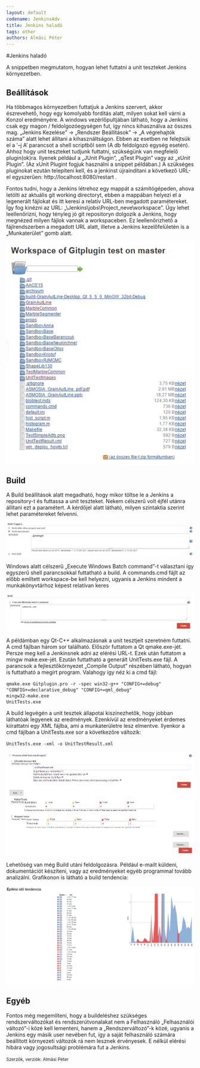 ```yaml
---
layout: default
codename: JenkinsAdv
title: Jenkins haladó
tags: other
authors: Almási Péter
---
```


#Jenkins haladó

A snippetben megmutatom, hogyan lehet futtatni a unit teszteket Jenkins környezetben.

## Beállítások

Ha többmagos környezetben futtatjuk a Jenkins szervert, akkor észrevehető, hogy egy komolyabb fordítás alatt, milyen sokat kell várni a Konzol eredményére. A windows vezérlőpultjában látható, hogy a Jenkins csak egy magon / feldolgozóegységen fut, így nincs kihasználva az összes mag. „Jenkins Kezelése” -> „Rendszer Beállítások” -> „A végrehajtók száma” alatt lehet állítani a kihasználtságon. Ebben az esetben ne felejtsük el a ’–j A’ parancsot a shell scriptből sem (A db feldolgozó egység esetén).
Ahhoz hogy unit teszteket tudjunk futtatni, szükségünk van megfelelő plugin(ok)ra. Ilyenek például a „JUnit Plugin”, „qTest Plugin” vagy az „xUnit Plugin”. (Az xUnit Plugint fogjuk használni a snippet példában.) A szükséges pluginokat ezután telepíteni kell, és a jenkinst újraindítani a következő URL-el egyszerűen: http://localhost:8080/restart .

Fontos tudni, hogy a Jenkins létrehoz egy mappát a számítógépeden, ahova letölti az aktuális git working directoryt, ebben a mappában helyezi el a legenerált fájlokat és itt keresi a relatív URL-ben megadott paramétereket. Így fog kinézni az URL: „\Jenkins\jobs\Project_neve\workspace”. Úgy lehet leellenőrizni, hogy tényleg jó git repositoryn dolgozik a Jenkins, hogy megnézed milyen fájlok vannak a workspaceben. Ez leellenőrizhető a fájlrendszerben a megadott URL alatt, illetve a Jenkins kezelőfelületén is a „Munkaterület” gomb alatt.

![](image/Jenkins_halado_kep_01.PNG)
 
 
## Build

A Build beállítások alatt megadható, hogy mikor töltse le a Jenkins a repository-t és futtassa a unit teszteket. Nekem célszerű volt éjfél utánra állítani ezt a paramétert. A kérdőjel alatt látható, milyen szintaktia szerint lehet paramétereket felvenni. 

![](image/Jenkins_halado_kep_02.PNG)

Windows alatt célszerű „Execute Windows Batch command”-t választani így egyszerű shell parancsokkal futtatható a build. A commands.cmd fájlt az előbb említett workspace-be kell helyezni, ugyanis a Jenkins mindent a munkakönyvtárhoz képest relatívan keres

![](image/Jenkins_halado_kep_03.PNG)
 
A példámban egy Qt-C++ alkalmazásnak a unit tesztjeit szeretném futtatni. A cmd fájlban három sor található. Először futtatom a Qt qmake.exe-jét. Persze meg kell a Jenkinsnek adni az elérési URL-t. Ezek után futtatom a mingw make.exe-jét. Ezután futtatható a generált UnitTests.exe fájl.
A parancsok a fejlesztőkörnyezet „Compile Output” részében látható, hogyan is futtatható a megírt program. Valahogy így néz ki a cmd fájl:

	qmake.exe Gitplugin.pro -r -spec win32-g++ "CONFIG+=debug" "CONFIG+=declarative_debug" "CONFIG+=qml_debug"
	mingw32-make.exe
	UnitTests.exe

A build legvégén a unit tesztek állapotai kiszínezhetők, hogy jobban láthatóak legyenek az eredmények. Ezenkívül az eredményeket érdemes kiírattatni egy XML fájlba, ami a munkaterületre lesz elmentve.
Ilyenkor a cmd fájlban a UnitTests.exe sor a következőre változik:

	UnitTests.exe -xml -o UnitTestResult.xml

![](image/Jenkins_halado_kep_04.PNG)
 
Lehetőség van még Build utáni feldolgozásra. Például e-mailt küldeni, dokumentációt készíteni, vagy az eredményeket egyéb programmal tovább analizálni. Grafikonon is látható a build tendencia:

![](image/Jenkins_halado_kep_05.PNG)
 

## Egyéb

Fontos még megemlíteni, hogy a buildeléshez szükséges rendszerváltozókat és rendszerútvonalakat nem a Felhasználó „Felhasználói változó”-i közé kell lementeni, hanem a „Rendszerváltozó”-k közé, ugyanis a Jenkins egy másik user nevében fut, így a saját felhasználó számára beállított környezeti változók rá nem lesznek érvényesek. E nélkül elérési hibára vagy jogosultsági problémára fut a Jenkins.


<small>Szerzők, verziók: Almási Péter</small>

 

